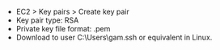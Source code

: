 * EC2 > Key pairs > Create key pair
* Key pair type: RSA
* Private key file format: .pem
* Download to user C:\Users\gam\.ssh or equivalent in Linux.
